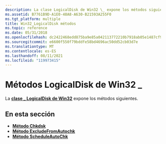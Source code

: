 ```yaml
---
description: La clase LogicalDisk de Win32 \_ expone los métodos siguientes.
ms.assetid: B7761B9D-A1E0-48A8-A630-B21593A255F0
ms.tgt_platform: multiple
title: Win32_LogicalDisk métodos
ms.topic: reference
ms.date: 05/31/2018
ms.openlocfilehash: dc2422468edd875ba9e85a042113772210b7918ab05e1487cf9ff546f9543ccc
ms.sourcegitcommit: e6600f550f79bddfe58bd4696ac50dd52cb03d7e
ms.translationtype: MT
ms.contentlocale: es-ES
ms.lasthandoff: 08/11/2021
ms.locfileid: "119973415"
---
```

# <a name="win32_logicaldisk-methods"></a>Métodos LogicalDisk de Win32 \_

La [**clase \_ LogicalDisk de Win32**](win32-logicaldisk.md) expone los métodos siguientes.

## <a name="in-this-section"></a>En esta sección

-   [**Método Chkdsk**](chkdsk-method-in-class-win32-logicaldisk.md)
-   [**Método ExcludeFromAutochk**](excludefromautochk-method-in-class-win32-logicaldisk.md)
-   [**Método ScheduleAutoChk**](scheduleautochk-method-in-class-win32-logicaldisk.md)

 

 



